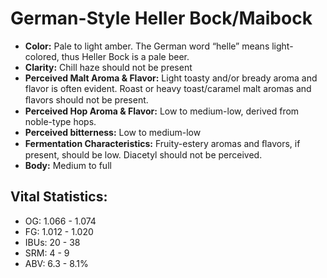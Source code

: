 # German-Style Heller Bock/Maibock

- **Color:** Pale to light amber. The German word “helle” means light-colored, thus Heller Bock is a pale beer.
- **Clarity:** Chill haze should not be present
- **Perceived Malt Aroma & Flavor:** Light toasty and/or bready aroma and flavor is often evident. Roast or heavy toast/caramel malt aromas and ﬂavors should not be present.
- **Perceived Hop Aroma & Flavor:** Low to medium-low, derived from noble-type hops.
- **Perceived bitterness:** Low to medium-low
- **Fermentation Characteristics:** Fruity-estery aromas and ﬂavors, if present, should be low. Diacetyl should not be perceived.
- **Body:** Medium to full

## Vital Statistics:

- OG: 1.066 - 1.074
- FG: 1.012 - 1.020
- IBUs: 20 - 38
- SRM: 4 - 9
- ABV: 6.3 - 8.1%
